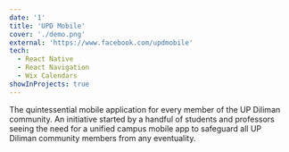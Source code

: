 ```yaml
---
date: '1'
title: 'UPD Mobile'
cover: './demo.png'
external: 'https://www.facebook.com/updmobile'
tech:
  - React Native
  - React Navigation
  - Wix Calendars
showInProjects: true
---
```


The quintessential mobile application for every member of the UP Diliman community. An initiative started by a handful of students and professors seeing the need for a unified campus mobile app to safeguard all UP Diliman community members from any eventuality.
